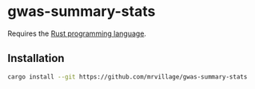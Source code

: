 # gwas-summary-stats

Requires the [Rust programming language](https://www.rust-lang.org/).

## Installation

```bash
cargo install --git https://github.com/mrvillage/gwas-summary-stats
```
